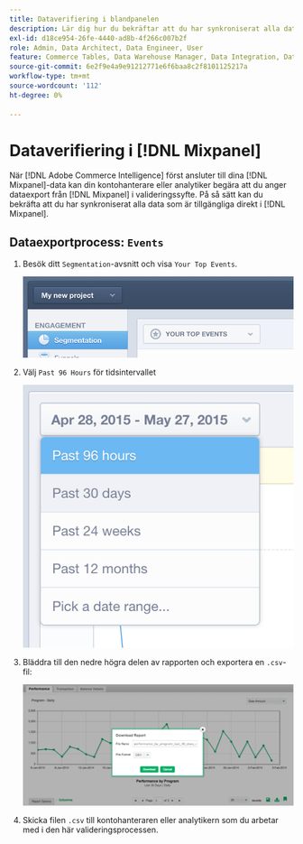 ```yaml
---
title: Dataverifiering i blandpanelen
description: Lär dig hur du bekräftar att du har synkroniserat alla data som är tillgängliga för dig direkt i Mixpanel.
exl-id: d18ce954-26fe-4440-ad8b-4f266c007b2f
role: Admin, Data Architect, Data Engineer, User
feature: Commerce Tables, Data Warehouse Manager, Data Integration, Data Import/Export
source-git-commit: 6e2f9e4a9e91212771e6f6baa8c2f8101125217a
workflow-type: tm+mt
source-wordcount: '112'
ht-degree: 0%

---
```


# Dataverifiering i [!DNL Mixpanel]

När [!DNL Adobe Commerce Intelligence] först ansluter till dina [!DNL Mixpanel]-data kan din kontohanterare eller analytiker begära att du anger dataexport från [!DNL Mixpanel] i valideringssyfte. På så sätt kan du bekräfta att du har synkroniserat alla data som är tillgängliga direkt i [!DNL Mixpanel].

## Dataexportprocess: `Events`

1. Besök ditt `Segmentation`-avsnitt och visa `Your Top Events`.

   ![](../../../assets/your-top-events.png)

1. Välj `Past 96 Hours` för tidsintervallet

   ![](../../../assets/past-96-hours.png)

1. Bläddra till den nedre högra delen av rapporten och exportera en `.csv`-fil:

   ![](../../../assets/export-csv-mixpanel.png)

1. Skicka filen `.csv` till kontohanteraren eller analytikern som du arbetar med i den här valideringsprocessen.
